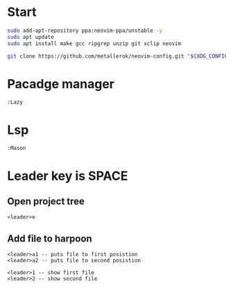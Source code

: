 # Start
```bash
sudo add-apt-repository ppa:neovim-ppa/unstable -y
sudo apt update
sudo apt install make gcc ripgrep unzip git xclip neovim
```


```bash
git clone https://github.com/metallerok/neovim-config.git "${XDG_CONFIG_HOME:-$HOME/.config}"/nvim
```

# Pacadge manager
```
:Lazy
```

# Lsp
```
:Mason
```

# Leader key is SPACE
## Open project tree
```
<leader>e
```

## Add file to harpoon
```
<leader>a1 -- puts file to first posistion
<leader>a2 -- puts file to second posistion
```

```
<leader>1 -- show first file
<leader>2 -- show second file
```
